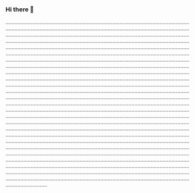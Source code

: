 ### Hi there 👋

....................................................................................................................................................................................................................................................................................................................................................................................................................................................................................................................................................................................................................................................................................................................................................................................................................................................................................................................................................................................................................................................................................................................................................................................................................................................................................................................................................................................................................................................................................................................................................................................................................................................................................................................................................................................................................................................................................................................................................................................................................................................................................................................................................................................................................................................................................................................................................................................................................................................................................................................................................................................................................................................................................................................................................................................................................................................................................................................................................................................................................................................................................................................................................................................................................................................................................................................................................................................
